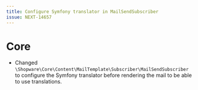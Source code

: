 ```yaml
---
title: Configure Symfony translator in MailSendSubscriber
issue: NEXT-14657
---
```

# Core
* Changed `\Shopware\Core\Content\MailTemplate\Subscriber\MailSendSubscriber` to configure the Symfony translator before rendering the mail to be able to use translations.

